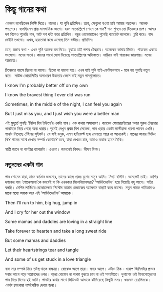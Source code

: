 # কিছু গানের কথা

একজন বলেছিলেন লিস্টি দিতে। গানের। যা শুনি প্রতিদিন। তবে, সেগুলো হওয়া চাই আমার পছন্দের। অনেক পছন্দের। বলেছিলেন প্রায় মাসখানিক আগে। বয়স সাতচল্লিশে শোনে কে গান? গান শুনবে তো টিনেজার গ্রুপ। আমার দশ বিশেও শুনেছি গান, আট দশ ঘন্টা করে প্রতিদিন। বন্ধুর ওয়াকম্যানেও শুনেছি ক্যাডেট কলেজে। চুরি করে। বাদ দেইনি তখনো। এখন, হয়তোবা কমে এসেছে তিন ঘন্টায়। প্রতিদিন। 

তবে, মজার কথা - এখন শুনি অনেক মন দিয়ে। বুঝতে চাই গলার টেক্সচার। অনেকের ভাষায় টিম্বার। গায়কের একান্ত সংযোগ। মনের সাথে। কানের সাথে যোগ দিয়েছে সাতচল্লিশের অভিজ্ঞতা। দাড়িয়ে যাই গায়কের জায়গায়। মনের অজান্তে। 

টিনেজার বয়সে ছিলো না পয়সা। ছিলো না ভালো যন্ত্র। এখন যাই শুনি হাই-ডেফিনেশনে - মনে হয় শুনছি নতুন করে। সাউন্ড কোয়ালিটির অসাধারণ উচ্চতায় ভেসে যাই নতুন গানগুলোতে। 

I know I'm probably better off on my own

I know the bravest thing I ever did was run

Sometimes, in the middle of the night, I can feel you again

But I just miss you, and I just wish you were a better man

এই মুহুর্তে শুনছি ‘লিটল বিগ টাউনে’র একটা গান। এক কথায় অসাধারণ। ক্যারেন ফেয়ারচাইল্ডের গলার শুরুর টেক্সচার গানটাকে নিয়ে গেছে অন্য ধারায়। শুনেই দেখুন প্রথম বিশ সেকেন্ড, গান ওড়ার একটা ফার্স্টহ্যান্ড ধারণা পাবেন এখনি। গানটা লিখেছে টেইলর সুইফট। যে যাই বলুক, এমন হার্টফেল্ট ছন্দ মেলাতে পারে না অনেকেই। গানের আবার ভিডিও কি? গানের সাথে দেখার সম্পর্ক কোথায়? তবে, যারা দেখতে চান, তারাও অবাক হবেন বৈকি। 

স্বাতী জানে না গানটার ব্যাপারটা। এখনো। জানলেই বিপদ। ভীষণ বিপদ।

## নতুনদের একটা গান

গান শোনেন যারা, মানে বর্তমান জমানার, তাদের কাছে প্রস্তর যুগের মানুষ আমি। মিথ্যা বলিনি। আসলেই তাই। আশির দশকের গান ‘শোনেআলা’কে বলবেই বা কি এখনকার মিলেনিয়ালসরা? ‘আউটডেটেড’ হয়ে গিয়েছি বহু আগে। সত্যি বলছি। মেশিন লার্নিংয়ে রেকোমেন্ডার সিস্টেম আমার মেজাজের অ্যালবাম বাছাই করে ভালো। নতুন গায়ক গায়িকারাও মাঝে মধ্যে অবাক করে এই ‘আউটডেটেড’ আমাকে।  

Then I'll run to him, big hug, jump in

And I cry for her out the window



Some mamas and daddies are loving in a straight line

Take forever to hearten and take a long sweet ride

But some mamas and daddies

Let their heartstrings tear and tangle

And some of us get stuck in a love triangle

বাবা মার সম্পর্ক নিয়ে তটস্থ থাকে বাচ্চারা। বোঝেও আগে তারা। সবার আগে। এটাও ঠিক - খারাপ জিনিসটার প্রভাব সবার আগে পড়ে সন্তানদের ওপর। বড়রা বোঝেন না অথবা বুঝতে চান না ওই সময়টাতে। দুপাশের ওই টানাপোড়েনের গান দিয়ে বিদেয় হই আমি। গানটার কথার সাথে ভিডিওটা আমাকে কাঁদিয়েছে কিছুটা সময়। ধন্যবাদ রেয়লিনকে। একটা চমৎকার পার্সপেক্টিভ দেবার জন্য।  



